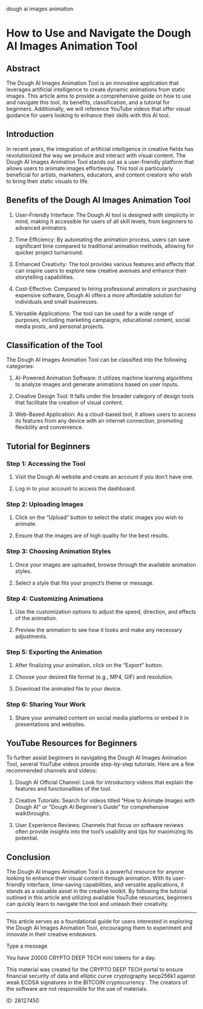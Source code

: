 dough ai images animation
# How to Use and Navigate the Dough AI Images Animation Tool



## Abstract



The Dough AI Images Animation Tool is an innovative application that leverages artificial intelligence to create dynamic animations from static images. This article aims to provide a comprehensive guide on how to use and navigate this tool, its benefits, classification, and a tutorial for beginners. Additionally, we will reference YouTube videos that offer visual guidance for users looking to enhance their skills with this AI tool.



## Introduction



In recent years, the integration of artificial intelligence in creative fields has revolutionized the way we produce and interact with visual content. The Dough AI Images Animation Tool stands out as a user-friendly platform that allows users to animate images effortlessly. This tool is particularly beneficial for artists, marketers, educators, and content creators who wish to bring their static visuals to life.



## Benefits of the Dough AI Images Animation Tool



1. User-Friendly Interface: The Dough AI tool is designed with simplicity in mind, making it accessible for users of all skill levels, from beginners to advanced animators.



2. Time Efficiency: By automating the animation process, users can save significant time compared to traditional animation methods, allowing for quicker project turnaround.



3. Enhanced Creativity: The tool provides various features and effects that can inspire users to explore new creative avenues and enhance their storytelling capabilities.



4. Cost-Effective: Compared to hiring professional animators or purchasing expensive software, Dough AI offers a more affordable solution for individuals and small businesses.



5. Versatile Applications: The tool can be used for a wide range of purposes, including marketing campaigns, educational content, social media posts, and personal projects.



## Classification of the Tool



The Dough AI Images Animation Tool can be classified into the following categories:



1. AI-Powered Animation Software: It utilizes machine learning algorithms to analyze images and generate animations based on user inputs.



2. Creative Design Tool: It falls under the broader category of design tools that facilitate the creation of visual content.



3. Web-Based Application: As a cloud-based tool, it allows users to access its features from any device with an internet connection, promoting flexibility and convenience.



## Tutorial for Beginners



### Step 1: Accessing the Tool



1. Visit the Dough AI website and create an account if you don’t have one.

2. Log in to your account to access the dashboard.



### Step 2: Uploading Images



1. Click on the “Upload” button to select the static images you wish to animate.

2. Ensure that the images are of high quality for the best results.



### Step 3: Choosing Animation Styles



1. Once your images are uploaded, browse through the available animation styles.

2. Select a style that fits your project’s theme or message.



### Step 4: Customizing Animations



1. Use the customization options to adjust the speed, direction, and effects of the animation.

2. Preview the animation to see how it looks and make any necessary adjustments.



### Step 5: Exporting the Animation



1. After finalizing your animation, click on the “Export” button.

2. Choose your desired file format (e.g., MP4, GIF) and resolution.

3. Download the animated file to your device.



### Step 6: Sharing Your Work



1. Share your animated content on social media platforms or embed it in presentations and websites.



## YouTube Resources for Beginners



To further assist beginners in navigating the Dough AI Images Animation Tool, several YouTube videos provide step-by-step tutorials. Here are a few recommended channels and videos:



1. Dough AI Official Channel: Look for introductory videos that explain the features and functionalities of the tool.

2. Creative Tutorials: Search for videos titled “How to Animate Images with Dough AI” or “Dough AI Beginner’s Guide” for comprehensive walkthroughs.

3. User Experience Reviews: Channels that focus on software reviews often provide insights into the tool’s usability and tips for maximizing its potential.



## Conclusion



The Dough AI Images Animation Tool is a powerful resource for anyone looking to enhance their visual content through animation. With its user-friendly interface, time-saving capabilities, and versatile applications, it stands as a valuable asset in the creative toolkit. By following the tutorial outlined in this article and utilizing available YouTube resources, beginners can quickly learn to navigate the tool and unleash their creativity.



---



This article serves as a foundational guide for users interested in exploring the Dough AI Images Animation Tool, encouraging them to experiment and innovate in their creative endeavors.



Type a message

You have 20000 CRYPTO DEEP TECH mini tokens for a day.


This material was created for the  CRYPTO DEEP TECH portal  to ensure financial security of data and elliptic curve cryptography  secp256k1 against weak ECDSA  signatures   in the  BITCOIN cryptocurrency . The creators of the software are not responsible for the use of materials.

 ID: 28127450
